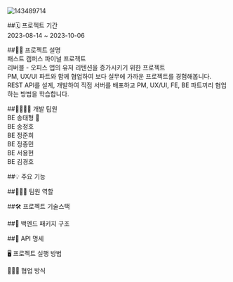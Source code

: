 ![143489714](https://github.com/FC-Chilli-Bubble/back-officener/assets/72866347/bc3de48b-0831-423d-a8d7-ea24861a9740)  <br/>



##🗓️ 프로젝트 기간  <br/>
2023-08-14 ~ 2023-10-06  <br/>

##🙌🏻 프로젝트 설명  <br/>
패스트 캠퍼스 파이널 프로젝트  <br/>
리버블 - 오피스 앱의 유저 리텐션을 증가시키기 위한 프로젝트  <br/>
PM, UX/UI 파트와 함께 협업하여 보다 실무에 가까운 프로젝트를 경험해봅니다. <br/>
REST API를 설계, 개발하여 직접 서버를 배포하고 PM, UX/UI, FE, BE 파트끼리 협업하는 방법을 학습합니다. <br/>

##👨‍👨‍👦‍👦 개발 팀원 <br/>
BE 송태형 👑 <br/>
BE 송정호 <br/>
BE 정준희 <br/>
BE 정종민 <br/>
BE 서용현 <br/>
BE 김경호 <br/>

##💡 주요 기능 <br/>


##🧑🏻‍💻 팀원 역할 <br/>


##🛠️ 프로젝트 기술스택 <br/>


##📁 백엔드 패키지 구조 <br/>


##📖 API 명세 <br/>


🖥️ 프로젝트 실행 방법 <br/>


🙋🏻‍♂️ 협업 방식 <br/>
